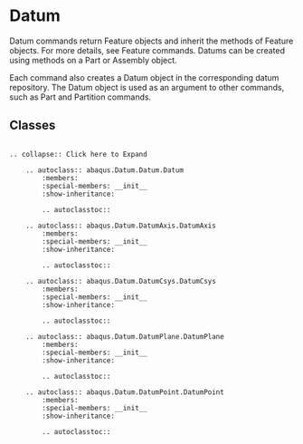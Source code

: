 # Datum

Datum commands return Feature objects and inherit the methods of Feature objects. For more details, see Feature commands. Datums can be created using methods on a Part or Assembly object.

Each command also creates a Datum object in the corresponding datum repository. The Datum object is used as an argument to other commands, such as Part and Partition commands.

## Classes

```{eval-rst}

.. collapse:: Click here to Expand

    .. autoclass:: abaqus.Datum.Datum.Datum
        :members:
        :special-members: __init__
        :show-inheritance:

        .. autoclasstoc::

    .. autoclass:: abaqus.Datum.DatumAxis.DatumAxis
        :members:
        :special-members: __init__
        :show-inheritance:

        .. autoclasstoc::

    .. autoclass:: abaqus.Datum.DatumCsys.DatumCsys
        :members:
        :special-members: __init__
        :show-inheritance:

        .. autoclasstoc::

    .. autoclass:: abaqus.Datum.DatumPlane.DatumPlane
        :members:
        :special-members: __init__
        :show-inheritance:

        .. autoclasstoc::

    .. autoclass:: abaqus.Datum.DatumPoint.DatumPoint
        :members:
        :special-members: __init__
        :show-inheritance:

        .. autoclasstoc::
```
